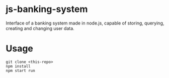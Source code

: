 # js-banking-system

Interface of a banking system made in node.js, capable of storing, querying, creating and changing user data.

# Usage
```
git clone <this-repo>
npm install
npm start run
```
